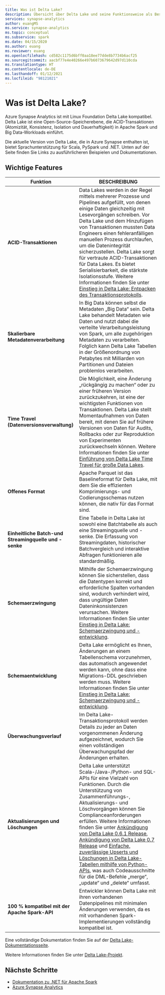 ```yaml
---
title: Was ist Delta Lake?
description: Übersicht über Delta Lake und seine Funktionsweise als Bestandteil von Azure Synapse Analytics
services: synapse-analytics
author: euangMS
ms.service: synapse-analytics
ms.topic: conceptual
ms.subservice: spark
ms.date: 04/15/2020
ms.author: euang
ms.reviewer: euang
ms.openlocfilehash: cd582c1175d6bff0aa18ee77dde8b7734b6acf25
ms.sourcegitcommit: aacbf77e4e40266e497b6073679642d97d110cda
ms.translationtype: HT
ms.contentlocale: de-DE
ms.lasthandoff: 01/12/2021
ms.locfileid: "98121021"
---
```

# <a name="what-is-delta-lake"></a>Was ist Delta Lake?

Azure Synapse Analytics ist mit Linux Foundation Delta Lake kompatibel. Delta Lake ist eine Open-Source-Speicherebene, die ACID-Transaktionen (Atomizität, Konsistenz, Isolation und Dauerhaftigkeit) in Apache Spark und Big Data-Workloads einführt.

Die aktuelle Version von Delta Lake, die in Azure Synapse enthalten ist, bietet Sprachunterstützung für Scala, PySpark und .NET. Unten auf der Seite finden Sie Links zu ausführlicheren Beispielen und Dokumentationen.

## <a name="key-features"></a>Wichtige Features

| Funktion | BESCHREIBUNG |
| --- | --- |
| **ACID-Transaktionen** | Data Lakes werden in der Regel mittels mehrerer Prozesse und Pipelines aufgefüllt, von denen einige Daten gleichzeitig mit Lesevorgängen schreiben. Vor Delta Lake und dem Hinzufügen von Transaktionen mussten Data Engineers einen fehleranfälligen manuellen Prozess durchlaufen, um die Datenintegrität sicherzustellen. Delta Lake sorgt für vertraute ACID-Transaktionen für Data Lakes. Es bietet Serialisierbarkeit, die stärkste Isolationsstufe. Weitere Informationen finden Sie unter [Einstieg in Delta Lake: Entpacken des Transaktionsprotokolls](https://databricks.com/blog/2019/08/21/diving-into-delta-lake-unpacking-the-transaction-log.html).|
| **Skalierbare Metadatenverarbeitung** | In Big Data können selbst die Metadaten „Big Data“ sein. Delta Lake behandelt Metadaten wie Daten und nutzt dabei die verteilte Verarbeitungsleistung von Spark, um alle zugehörigen Metadaten zu verarbeiten. Folglich kann Delta Lake Tabellen in der Größenordnung von Petabytes mit Milliarden von Partitionen und Dateien problemlos verarbeiten. |
| **Time Travel (Datenversionsverwaltung)** | Die Möglichkeit, eine Änderung „rückgängig zu machen“ oder zu einer früheren Version zurückzukehren, ist eine der wichtigsten Funktionen von Transaktionen. Delta Lake stellt Momentaufnahmen von Daten bereit, mit denen Sie auf frühere Versionen von Daten für Audits, Rollbacks oder zur Reproduktion von Experimenten zurückwechseln können. Weitere Informationen finden Sie unter [Einführung von Delta Lake Time Travel für große Data Lakes](https://databricks.com/blog/2019/02/04/introducing-delta-time-travel-for-large-scale-data-lakes.html). |
| **Offenes Format** | Apache Parquet ist das Baselineformat für Delta Lake, mit dem Sie die effizienten Komprimierungs- und Codierungsschemas nutzen können, die nativ für das Format sind. |
| **Einheitliche Batch-und Streamingquelle und -senke** | Eine Tabelle in Delta Lake ist sowohl eine Batchtabelle als auch eine Streamingquelle und -senke. Die Erfassung von Streamingdaten, historischer Batchvergleich und interaktive Abfragen funktionieren alle standardmäßig. |
| **Schemaerzwingung** | Mithilfe der Schemaerzwingung können Sie sicherstellen, dass die Datentypen korrekt und erforderliche Spalten vorhanden sind, wodurch verhindert wird, dass ungültige Daten Dateninkonsistenzen verursachen. Weitere Informationen finden Sie unter [Einstieg in Delta Lake: Schemaerzwingung und -entwicklung](https://databricks.com/blog/2019/09/24/diving-into-delta-lake-schema-enforcement-evolution.html). |
| **Schemaentwicklung** | Delta Lake ermöglicht es Ihnen, Änderungen an einem Tabellenschema vorzunehmen, das automatisch angewendet werden kann, ohne dass eine Migrations-DDL geschrieben werden muss. Weitere Informationen finden Sie unter [Einstieg in Delta Lake: Schemaerzwingung und -entwicklung](https://databricks.com/blog/2019/09/24/diving-into-delta-lake-schema-enforcement-evolution.html). |
| **Überwachungsverlauf** | Im Delta Lake-Transaktionsprotokoll werden Details zu jeder an Daten vorgenommenen Änderung aufgezeichnet, wodurch Sie einen vollständigen Überwachungspfad der Änderungen erhalten. |
| **Aktualisierungen und Löschungen** | Delta Lake unterstützt Scala-/Java-/Python- und SQL-APIs für eine Vielzahl von Funktionen. Durch die Unterstützung von Zusammenführungs-, Aktualisierungs- und Löschvorgängen können Sie Complianceanforderungen erfüllen. Weitere Informationen finden Sie unter [Ankündigung von Delta Lake 0.6.1 Release](https://delta.io/news/delta-lake-0-6-1-released/), [Ankündigung von Delta Lake 0.7 Release](https://delta.io/news/delta-lake-0-7-0-released/) und [Einfache, zuverlässige Upserts und Löschungen in Delta Lake-Tabellen mithilfe von Python-APIs](https://databricks.com/blog/2019/10/03/simple-reliable-upserts-and-deletes-on-delta-lake-tables-using-python-apis.html), was auch Codeausschnitte für die DML-Befehle „merge“, „update“ und „delete“ umfasst. |
| **100 % kompatibel mit der Apache Spark-API** | Entwickler können Delta Lake mit ihren vorhandenen Datenpipelines mit minimalen Änderungen verwenden, da es mit vorhandenen Spark-Implementierungen vollständig kompatibel ist. |

Eine vollständige Dokumentation finden Sie auf der [Delta Lake-Dokumentationsseite](https://docs.delta.io/latest/delta-intro.html).

Weitere Informationen finden Sie unter [Delta Lake-Projekt](https://github.com/delta-io/delta).

## <a name="next-steps"></a>Nächste Schritte

- [Dokumentation zu .NET für Apache Spark](/dotnet/spark?toc=/azure/synapse-analytics/toc.json&bc=/azure/synapse-analytics/breadcrumb/toc.json)
- [Azure Synapse Analytics](../index.yml)